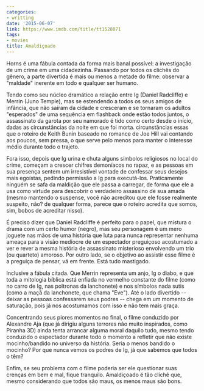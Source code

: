 ```yaml
---
categories:
- writting
date: '2015-06-07'
link: https://www.imdb.com/title/tt1528071
tags:
- movies
title: Amaldiçoado
---
```


Horns é uma fábula contada da forma mais banal possível: a investigação de um crime em uma cidadezinha. Passando por todos os clichês do gênero, a parte divertida é mais ou menos a metade do filme: observar a "maldade" inerente em todo e qualquer ser humano.

Tendo como seu núcleo dramático a relação entre Ig (Daniel Radcliffe) e Merrin (Juno Temple), mas se estendendo a todos os seus amigos de infância, que não saíram da cidade e cresceram e se tornaram os adultos "esperados" de uma sequência em flashback onde estão todos juntos, o assassinato da garota por seu namorado é tido como certo desde o início, dadas as circunstâncias da noite em que foi morta. circunstâncias essas que o roteiro de Keith Bunin baseado no romance de Joe Hill vai contando aos poucos, sem pressa, o que serve pelo menos para manter o interesse médio durante todo o trajeto.

Fora isso, depois que Ig urina e chuta alguns símbolos religiosos no local do crime, começam a crescer chifres demoníacos no rapaz, e as pessoas em sua presença sentem um irresistível vontade de confessar seus desejos mais egoístas, pedindo permissão a Ig para executá-los. Praticamente ninguém se safa da maldição que ele passa a carregar, de forma que ele a usa como virtude para descobrir o verdadeiro assassino de sua amada (mesmo mantendo o suspense, você não acreditou que ele fosse realmente suspeito, não? de qualquer forma, parece que o roteiro acredita que somos, sim, bobos de acreditar nisso).

É preciso dizer que Daniel Radcliffe é perfeito para o papel, que mistura o drama com um certo humor (negro), mas seu personagem é um mero joguete nas mãos de uma história que luta para nunca representar nenhuma ameaça para a visão medíocre de um espectador preguiçoso acostumado a ver e rever a mesma história de assassinato misterioso envolvendo um trio (ou quarteto) amoroso. Por outro lado, se o objetivo ao assistir esse filme é a preguiça de pensar, vá em frente. Está tudo mastigado.

Inclusive a fábula citada. Que Merrin representa um anjo, Ig o diabo, e que toda a mitologia bíblica está enfiada no vermelho constante do filme (como no carro de Ig, nas poltronas da lanchonete) e nos símbolos nada sutis (como a maçã da lanchonete, que chama "Eve"). Até o lado divertido -- deixar as pessoas confessarem seus podres -- chega em um momento de saturação, pois já nos acostumamos com isso e não tem mais graça.

Concentrando seus piores momentos no final, o filme conduzido por Alexandre Aja (que já dirigiu alguns terrores não muito inspirados, como Piranha 3D) ainda tenta arrancar alguma moral daquilo tudo, mesmo tendo conduzido o espectador durante todo o momento a refletir que não existe mocinho/bandido no universo da história. Seria o menos bandido o mocinho? Por que nunca vemos os podres de Ig, já que sabemos que todos o têm?

Enfim, se seu problema com o filme poderia ser ele questionar suas crenças em bem e mal, fique tranquilo. Amaldiçoado é tão clichê que, mesmo considerando que todos são maus, os menos maus são bons.